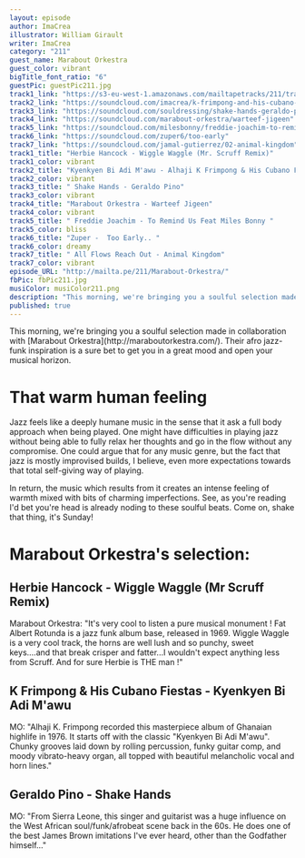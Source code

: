 ```yaml
---
layout: episode
author: ImaCrea
illustrator: William Girault
writer: ImaCrea
category: "211"
guest_name: Marabout Orkestra
guest_color: vibrant
bigTitle_font_ratio: "6"
guestPic: guestPic211.jpg
track1_link: "https://s3-eu-west-1.amazonaws.com/mailtapetracks/211/track1.mp3"
track2_link: "https://soundcloud.com/imacrea/k-frimpong-and-his-cubano-fiestas-kyenkyen-bi-adi-mawu"
track3_link: "https://soundcloud.com/souldressing/shake-hands-geraldo-pino"
track4_link: "https://soundcloud.com/marabout-orkestra/warteef-jigeen"
track5_link: "https://soundcloud.com/milesbonny/freddie-joachim-to-remind-us"
track6_link: "https://soundcloud.com/zuper6/too-early"
track7_link: "https://soundcloud.com/jamal-gutierrez/02-animal-kingdom"
track1_title: "Herbie Hancock - Wiggle Waggle (Mr. Scruff Remix)"
track1_color: vibrant
track2_title: "Kyenkyen Bi Adi M'awu - Alhaji K Frimpong & His Cubano Fiestas"
track2_color: vibrant
track3_title: " Shake Hands - Geraldo Pino"
track3_color: vibrant
track4_title: "Marabout Orkestra - Warteef Jigeen"
track4_color: vibrant
track5_title: " Freddie Joachim - To Remind Us Feat Miles Bonny "
track5_color: bliss
track6_title: "Zuper -  Too Early.. "
track6_color: dreamy
track7_title: " All Flows Reach Out - Animal Kingdom"
track7_color: vibrant
episode_URL: "http://mailta.pe/211/Marabout-Orkestra/"
fbPic: fbPic211.jpg
musiColor: musiColor211.png
description: "This morning, we're bringing you a soulful selection made in collaboration with Marabout Orkestra. Their afro jazz-funk inspiration is a sure bet to get you in a great mood and open your musical horizon."
published: true
---
```





<p id="introduction">This morning, we're bringing you a soulful selection made in collaboration with [Marabout Orkestra](http://maraboutorkestra.com/). Their afro jazz-funk inspiration is a sure bet to get you in a great mood and open your musical horizon. 
</p>

# That warm human feeling

Jazz feels like a deeply humane music in the sense that it ask a full body approach when being played. One might have difficulties in playing jazz without being able to fully relax her thoughts and go in the flow without any compromise. One could argue that for any music genre, but the fact that jazz is mostly improvised builds, I believe, even more expectations towards that total self-giving way of playing.

In return, the music which results from it creates an intense feeling of warmth mixed with bits of charming imperfections. See, as you're reading I'd bet you're head is already noding to these soulful beats. Come on, shake that thing, it's Sunday!
 
# Marabout Orkestra's selection:

## Herbie Hancock - Wiggle Waggle (Mr Scruff Remix)

Marabout Orkestra: "It's very cool to listen a pure musical monument ! Fat Albert Rotunda is a jazz funk album base, released in 1969.
Wiggle Waggle is a very cool track, the horns are well lush and so punchy, sweet keys....and that break crisper and fatter...I wouldn't expect anything less from Scruff. And for sure Herbie is THE man !"

## K Frimpong & His Cubano Fiestas - Kyenkyen Bi Adi M'awu

MO: "Alhaji K. Frimpong recorded this masterpiece album of Ghanaian highlife in 1976. It starts off with the classic "Kyenkyen Bi Adi M'awu". Chunky grooves laid down by rolling percussion, funky guitar comp, and moody vibrato-heavy organ, all topped with beautiful melancholic vocal and horn lines."

## Geraldo Pino - Shake Hands

MO: "From Sierra Leone, this singer and guitarist was a huge influence on the West African soul/funk/afrobeat scene back in the 60s. He does one of the best James Brown imitations I've ever heard, other than the Godfather himself..."
